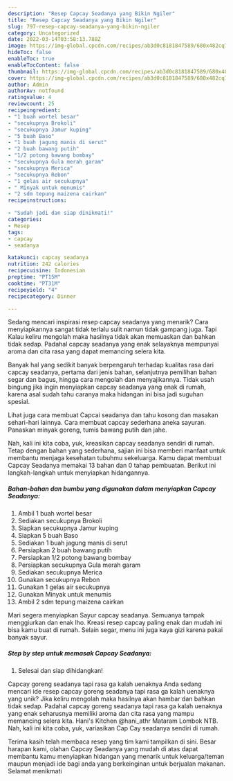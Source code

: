 ```yaml
---
description: "Resep Capcay Seadanya yang Bikin Ngiler"
title: "Resep Capcay Seadanya yang Bikin Ngiler"
slug: 797-resep-capcay-seadanya-yang-bikin-ngiler
category: Uncategorized
date: 2022-03-14T03:58:13.788Z
image: https://img-global.cpcdn.com/recipes/ab3d0c8181847589/680x482cq70/capcay-seadanya-foto-resep-utama.jpg
hideToc: false
enableToc: true
enableTocContent: false
thumbnail: https://img-global.cpcdn.com/recipes/ab3d0c8181847589/680x482cq70/capcay-seadanya-foto-resep-utama.jpg
cover: https://img-global.cpcdn.com/recipes/ab3d0c8181847589/680x482cq70/capcay-seadanya-foto-resep-utama.jpg
author: Admin
authorAv: notfound
ratingvalue: 4
reviewcount: 25
recipeingredient:
- "1 buah wortel besar"
- "secukupnya Brokoli"
- "secukupnya Jamur kuping"
- "5 buah Baso"
- "1 buah jagung manis di serut"
- "2 buah bawang putih"
- "1/2 potong bawang bombay"
- "secukupnya Gula merah garam"
- "secukupnya Merica"
- "secukupnya Rebon"
- "1 gelas air secukupnya"
- " Minyak untuk menumis"
- "2 sdm tepung maizena cairkan"
recipeinstructions:

- "Sudah jadi dan siap dinikmati!"
categories:
- Resep
tags:
- capcay
- seadanya

katakunci: capcay seadanya 
nutrition: 242 calories
recipecuisine: Indonesian
preptime: "PT15M"
cooktime: "PT31M"
recipeyield: "4"
recipecategory: Dinner

---
```



Sedang mencari inspirasi resep capcay seadanya yang menarik? Cara menyiapkannya sangat tidak terlalu sulit namun tidak gampang juga. Tapi Kalau keliru mengolah maka hasilnya tidak akan memuaskan dan bahkan tidak sedap. Padahal capcay seadanya yang enak selayaknya mempunyai aroma dan cita rasa yang dapat memancing selera kita.


Banyak hal yang sedikit banyak berpengaruh terhadap kualitas rasa dari capcay seadanya, pertama dari jenis bahan, selanjutnya pemilihan bahan segar dan bagus, hingga cara mengolah dan menyajikannya. Tidak usah bingung jika ingin menyiapkan capcay seadanya yang enak di rumah, karena asal sudah tahu caranya maka hidangan ini bisa jadi suguhan spesial.

Lihat juga cara membuat Capcai seadanya dan tahu kosong dan masakan sehari-hari lainnya. Cara membuat capcay sederhana aneka sayuran. Panaskan minyak goreng, tumis bawang putih dan jahe.


Nah, kali ini kita coba, yuk, kreasikan capcay seadanya sendiri di rumah. Tetap dengan bahan yang sederhana, sajian ini bisa memberi manfaat untuk membantu menjaga kesehatan tubuhmu sekeluarga. Kamu dapat membuat Capcay Seadanya memakai 13 bahan dan 0 tahap pembuatan. Berikut ini langkah-langkah untuk menyiapkan hidangannya.

<!--inarticleads1-->

##### Bahan-bahan dan bumbu yang digunakan dalam menyiapkan Capcay Seadanya:

1. Ambil 1 buah wortel besar
1. Sediakan secukupnya Brokoli
1. Siapkan secukupnya Jamur kuping
1. Siapkan 5 buah Baso
1. Sediakan 1 buah jagung manis di serut
1. Persiapkan 2 buah bawang putih
1. Persiapkan 1/2 potong bawang bombay
1. Persiapkan secukupnya Gula merah garam
1. Sediakan secukupnya Merica
1. Gunakan secukupnya Rebon
1. Gunakan 1 gelas air secukupnya
1. Gunakan  Minyak untuk menumis
1. Ambil 2 sdm tepung maizena cairkan


Mari segera menyiapkan Sayur capcay seadanya. Semuanya tampak menggiurkan dan enak lho. Kreasi resep capcay paling enak dan mudah ini bisa kamu buat di rumah. Selain segar, menu ini juga kaya gizi karena pakai banyak sayur. 

<!--inarticleads2-->

##### Step by step untuk memasak Capcay Seadanya:


1. Selesai dan siap dihidangkan!

Capcay goreng seadanya tapi rasa ga kalah uenaknya Anda sedang mencari ide resep capcay goreng seadanya tapi rasa ga kalah uenaknya yang unik? Jika keliru mengolah maka hasilnya akan hambar dan bahkan tidak sedap. Padahal capcay goreng seadanya tapi rasa ga kalah uenaknya yang enak seharusnya memiliki aroma dan cita rasa yang mampu memancing selera kita. Hani&#39;s Kitchen @hani_athr Mataram Lombok NTB. Nah, kali ini kita coba, yuk, variasikan Cap Cay seadanya sendiri di rumah. 

Terima kasih telah membaca resep yang tim kami tampilkan di sini. Besar harapan kami, olahan Capcay Seadanya yang mudah di atas dapat membantu kamu menyiapkan hidangan yang menarik untuk keluarga/teman maupun menjadi ide bagi anda yang berkeinginan untuk berjualan makanan. Selamat menikmati
